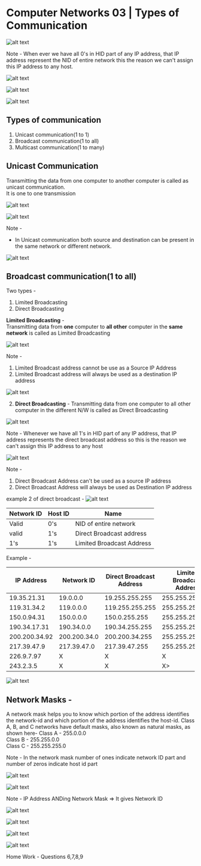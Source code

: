 # Computer Networks 03 | Types of Communication
![alt text](image-19.png)

Note - When ever we have all 0's in HID part of any IP address, that IP address represent the NID of entire network this the reason we can't assign this IP address to any host.

![alt text](image-20.png)

![alt text](image-21.png)

![alt text](image-22.png)

## Types of communication
1. Unicast communication(1 to 1)
2. Broadcast communication(1 to all)
3. Multicast communication(1 to many)

## Unicast Communication
Transmitting the data from one computer to another computer is called as unicast communication.  
It is one to one transmission

![alt text](image-23.png)

![alt text](image-24.png)

Note - 
* In Unicast communication both source and destination can be present in the same network or different network.

![alt text](image-25.png)

## Broadcast communication(1 to all)
Two types -  
1. Limited Broadcasting
2. Direct Broadcasting

**Limited Broadcasting** -   
Transmitting data from **one** computer to **all other** computer in the **same network** is called as Limited Broadcasting

![alt text](image-26.png)

Note - 
1. Limited Broadcast address cannot be use as a Source IP Address
2. Limited Broadcast address will always be used as a destination IP address

![alt text](image-27.png)

2. **Direct Broadcasting** - Transmitting data from one computer to all other computer in the different N/W is called as Direct Broadcasting

![alt text](image-28.png)

Note - Whenever we have all 1's in HID part of any IP address, that IP address represents the direct broadcast address so this is the reason we can't assign this IP address to any host

![alt text](image-29.png)

Note - 
1. Direct Broadcast Address can't be used as a source IP address
2. Direct Broadcast Address will always be used as Destination IP address

example 2  of direct broadcast - 
![alt text](image-30.png)

|Network ID|Host ID|Name|
|--|--|--|
|Valid|0's|NID of entire network|
|valid|1's|Direct Broadcast address|
|1's|1's|Limited Broadcast Address|

Example -   

|IP Address|Network ID|Direct Broadcast Address|Limited Broadcast Address|
|--|--|--|--|
|19.35.21.31|19.0.0.0|19.255.255.255|255.255.255.255|
|119.31.34.2|119.0.0.0|119.255.255.255|255.255.255.255|
|150.0.94.31|150.0.0.0|150.0.255.255|255.255.255.255|
|190.34.17.31|190.34.0.0|190.34.255.255|255.255.255.255|
|200.200.34.92|200.200.34.0|200.200.34.255|255.255.255.255|
|217.39.47.9|217.39.47.0|217.39.47.255|255.255.255.255|
|226.9.7.97|X|X|X|
|243.2.3.5|X|X|X>|

![alt text](image-31.png)

## Network Masks - 
A network mask helps you to know which portion of the address identifies the network-id and which portion of the address identifies the host-id. Class A, B, and C networks have default masks, also known as natural masks, as shown here-
Class A - 255.0.0.0  
Class B - 255.255.0.0  
Class C - 255.255.255.0  

Note - In the network mask number of ones indicate network ID part and number of zeros indicate host id part

![alt text](image-32.png)

![alt text](image-33.png)

Note - IP Address ANDing Network Mask => It gives Network ID

![alt text](image-34.png)

![alt text](image-35.png)

![alt text](image-36.png)

![alt text](image-37.png)

Home Work - Questions 6,7,8,9